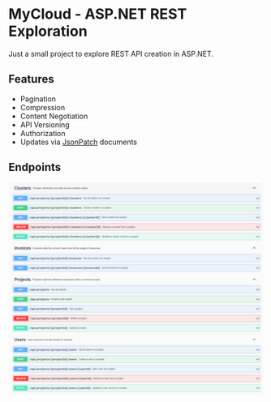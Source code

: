 # MyCloud - ASP.NET REST Exploration

Just a small project to explore REST API creation in ASP.NET.

## Features

- Pagination
- Compression
- Content Negotiation
- API Versioning
- Authorization
- Updates via [JsonPatch](https://datatracker.ietf.org/doc/html/rfc6902) documents

## Endpoints

![API](docs/MyCloudAPI.png)
